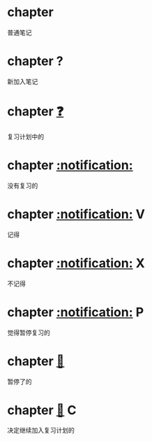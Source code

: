 # chapter

普通笔记

# chapter    ?  

新加入笔记

# chapter    [:question:](SOH0000001EOT)  ​

复习计划中的

# chapter    [:notification:](SOH0000003EOT)  ​

没有复习的

# chapter    [:notification:](SOH0000004EOT)  ​V

记得

# chapter    [:notification:](SOH0000005EOT)  ​X

不记得

# chapter    [:notification:](SOH0000006EOT)  ​P

觉得暂停复习的

# chapter    [:closed_book:](SOH0000007EOT)  ​

暂停了的

# chapter    [:closed_book:](SOH0000008EOT)  ​C

决定继续加入复习计划的